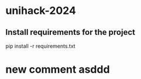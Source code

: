 # unihack-2024

## Install requirements for the project
pip install -r requirements.txt

# new comment asddd